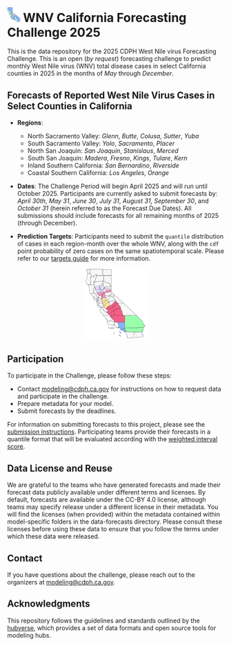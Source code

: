 # <img src="./media/WNVCA2025.png" alt="WNVCA Logo" width="30px">  WNV California Forecasting Challenge 2025 

This is the data repository for the 2025 CDPH West Nile virus Forecasting Challenge. This is an open (*by request*) forecasting challenge to predict monthly West Nile virus (WNV) total disease cases in select California counties in 2025 in the months of *May* through *December*.


## Forecasts of Reported West Nile Virus Cases in Select Counties in California

* **Regions**:
  * North Sacramento Valley: *Glenn*, *Butte*, *Colusa*, *Sutter*, *Yuba*
  * South Sacramento Valley: *Yolo*, *Sacramento*, *Placer*
  * North San Joaquin: *San Joaquin*, *Stanislaus*, *Merced*
  * South San Joaquin: *Madera*, *Fresno*, *Kings*, *Tulare*, *Kern*
  * Inland Southern California: *San Bernardino*, *Riverside*
  * Coastal Southern California: *Los Angeles*, *Orange*

* **Dates**: The Challenge Period will begin April 2025 and will run until October 2025. Participants are currently asked to submit forecasts by: *April 30th*, *May 31*, *June 30*, *July 31*, *August 31*, *September 30*, and *October 31* (herein referred to as the Forecast Due Dates). All submissions should include forecasts for all remaining months of 2025 (through December).

* **Prediction Targets**: Participants need to submit the `quantile` distribution of cases in each region-month over the whole WNV, along with the `cdf` point probability of zero cases on the same spatiotemporal scale. Please refer to our [targets guide](https://github.com/cdphmodeling/wnvca-2025/tree/main/model-output#output_type) for more information.

<p align="center">
  <img src="./media/regionsMap.png" alt="WNVCA Logo" width="30%">
</p>

## Participation 

To participate in the Challenge, please follow these steps: 
 * Contact modeling@cdph.ca.gov for instructions on how to request data and participate in the challenge. 
 * Prepare metadata for your model. 
 * Submit forecasts by the deadlines. 

For information on submitting forecasts to this project, please see the [submission instructions](https://github.com/cdphmodeling/wnvca-2025/tree/main/model-output). Participating teams provide their forecasts in a quantile format that will be evaluated according with the [weighted interval score](https://journals.plos.org/ploscompbiol/article?id=10.1371/journal.pcbi.1008618). 

## Data License and Reuse

We are grateful to the teams who have generated forecasts and made their forecast data publicly available under different terms and licenses. By default, forecasts are available under the CC-BY 4.0 license, although teams may specify release under a different license in their metadata. You will find the licenses (when provided) within the metadata contained within model-specific folders in the data-forecasts directory. Please consult these licenses before using these data to ensure that you follow the terms under which these data were released. 

## Contact

If you have questions about the challenge, please reach out to the organizers at modeling@cdph.ca.gov.
 
## Acknowledgments

This repository follows the guidelines and standards outlined by the [hubverse](https://hubdocs.readthedocs.io/en/latest/), which provides a set of data formats and open source tools for modeling hubs.
